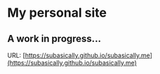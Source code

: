 # My personal site

## A work in progress...

URL: [https://subasically.github.io/subasically.me](https://subasically.github.io/subasically.me)